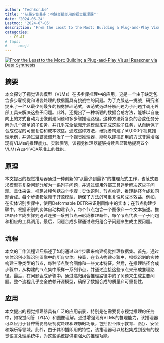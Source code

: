 ```yaml
---
author: 'TechScribe'
title: '"从最少到最多：构建即插即用的视觉推理器"'
date: '2024-06-28'
Lastmod: '2024-07-05'
description: 'From the Least to the Most: Building a Plug-and-Play Visual Reasoner via Data Synthesis'
categories:
  - CS.AI
# tags:
#   - emoji
---
```


[![From the Least to the Most: Building a Plug-and-Play Visual Reasoner via Data Synthesis](https://arxiv-research-1301205113.cos.ap-guangzhou.myqcloud.com/images/2406.19934v1.pdf_0.jpg)](https://arxiv.org/abs/2406.19934v1)

## 摘要

本文探讨了视觉语言模型（VLMs）在多步骤推理中的应用，这是一个由于缺乏包含多步骤视觉和语言处理的数据而具有挑战性的问题。为了克服这一挑战，研究者提出了一种从最少到最多的视觉推理范式，该范式通过分解问题为子问题并调用外部工具来解决这些子问题。此外，还提出了一种新颖的数据合成方法，能够以自底向上的方式自动为图像创建问题和多步骤推理路径。这种方法将复杂的合成任务分解为几个简单的子任务，并几乎完全依赖开源模型来完成这些子任务，从而确保了合成过程的可重复性和成本效益。通过这种方法，研究者构建了50,000个视觉推理示例，并通过监督微调开发了一个视觉推理器，能够以即插即用的方式普遍增强现有VLMs的推理能力。实验表明，该视觉推理器能够持续且显著地提高四个VLMs在四个VQA基准上的性能。<!--more-->

## 原理

本文提出的视觉推理器通过一种创新的“从最少到最多”的推理范式工作，该范式要求模型将复杂问题分解为一系列子问题，并通过调用外部工具逐步解决这些子问题。具体来说，推理过程包括四个步骤：实体识别、节点构建、推理路径合成和问题合成。每个步骤都依赖于开源模型，确保了方法的可重复性和成本效益。例如，在实体识别步骤中，使用Deformable DETR来识别图像中的实体；在节点构建步骤中，根据识别的实体自动构建节点，每个节点包含一个图像和一个文本描述。推理路径合成步骤则通过连接一系列节点来形成推理路径，每个节点代表一个子问题和相应的工具调用。最后，问题合成步骤通过递归组合子问题来生成主要问题。

## 流程

本文的工作流程详细描述了如何通过四个步骤来构建视觉推理数据集。首先，通过实体识别步骤识别图像中的所有实体。接着，在节点构建步骤中，根据识别的实体构建三种类型的节点，每种节点聚合图像和一些文本特征。然后，在推理路径合成步骤中，从构建的节点集中采样一系列节点，并通过连接这些节点来形成推理路径。最后，在问题合成步骤中，通过递归组合推理路径中的子问题来生成主要问题。整个流程几乎完全依赖开源模型，确保了数据合成的质量和可重复性。

## 应用

本文提出的视觉推理器具有广泛的应用前景，特别是在需要复杂视觉推理的任务中，如视觉问答（VQA）和图像理解。通过增强现有VLMs的推理能力，该推理器可以应用于各种需要高级视觉处理和理解的场景，包括但不限于教育、医疗、安全和娱乐等领域。此外，由于其即插即用的特性，该推理器可以轻松集成到现有的视觉语言处理系统中，为这些系统提供更强大的推理功能。